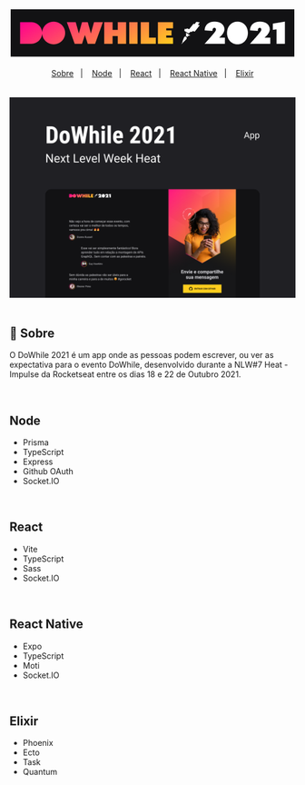 <div align="center">
  <img src=".github/logo.png" alt="Logo DoWhile 2021"/>
</div>

<br/>

<div align="center">
  <a href="#-sobre">Sobre</a>&nbsp;&nbsp;&nbsp;|&nbsp;&nbsp;&nbsp;
  <a href="-node">Node</a>&nbsp;&nbsp;&nbsp;|&nbsp;&nbsp;&nbsp;
  <a href="-react">React</a>&nbsp;&nbsp;&nbsp;|&nbsp;&nbsp;&nbsp;
  <a href="-react native">React Native</a>&nbsp;&nbsp;&nbsp;|&nbsp;&nbsp;&nbsp;
  <a href="-elixir">Elixir</a>
</div>

<br/>
<br/>

<div align="center">
  <img src=".github/capa.png" alt="Capa DoWhile 2021"/>
</div>

<br/>

## 📖 Sobre
O DoWhile 2021 é um app onde as pessoas podem escrever, ou ver as expectativa para o evento DoWhile, desenvolvido durante a NLW#7 Heat - Impulse da Rocketseat entre os dias 18 e 22 de Outubro 2021. 

<br/>

## Node
* Prisma
* TypeScript
* Express
* Github OAuth
* Socket.IO

<br/>

## React
* Vite
* TypeScript
* Sass
* Socket.IO

<br/>

## React Native
* Expo
* TypeScript
* Moti
* Socket.IO

<br/>

## Elixir
* Phoenix
* Ecto
* Task
* Quantum
